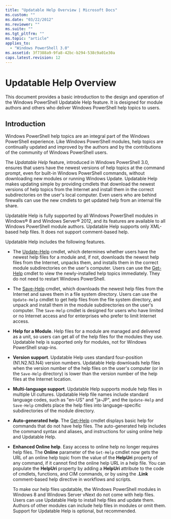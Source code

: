 ```yaml
---
title: "Updatable Help Overview | Microsoft Docs"
ms.custom: ""
ms.date: "03/22/2012"
ms.reviewer: ""
ms.suite: ""
ms.tgt_pltfrm: ""
ms.topic: "article"
applies_to:
  - "Windows PowerShell 3.0"
ms.assetid: 3f7388a9-9fa8-42bc-b294-538c9a01e30a
caps.latest.revision: 12
---
```

# Updatable Help Overview

This document provides a basic introduction to the design and operation of the Windows PowerShell Updatable Help feature. It is designed for module authors and others who deliver Windows PowerShell help topics to users.

## Introduction

Windows PowerShell help topics are an integral part of the Windows PowerShell experience. Like Windows PowerShell modules, help topics are continually updated and improved by the authors and by the contributions of the community of Windows PowerShell users.

The *Updatable Help* feature, introduced in Windows PowerShell 3.0, ensures that users have the newest versions of help topics at the command prompt, even for built-in Windows PowerShell commands, without downloading new modules or running Windows Update. Updatable Help makes updating simple by providing cmdlets that download the newest versions of help topics from the Internet and install them in the correct subdirectories on the user's local computer. Even users who are behind firewalls can use the new cmdlets to get updated help from an internal file share.

Updatable Help is fully supported by all Windows PowerShell modules in Windows® 8 and Windows Server® 2012, and its features are available to all Windows PowerShell module authors. Updatable Help supports only XML-based help files. It does not support comment-based help.

Updatable Help includes the following features.

- The [Update-Help](/powershell/module/Microsoft.PowerShell.Core/Update-Help) cmdlet, which determines whether users have the newest help files for a module and, if not, downloads the newest help files from the Internet, unpacks them, and installs them in the correct module subdirectories on the user's computer. Users can use the [Get-Help](/powershell/module/Microsoft.PowerShell.Core/Update-Help) cmdlet to view the newly-installed help topics immediately. They do not need to restart Windows PowerShell.

- The [Save-Help](/powershell/module/Microsoft.PowerShell.Core/Save-Help) cmdlet, which downloads the newest help files from the Internet and saves them in a file system directory. Users can use the `Update-Help` cmdlet to get help files from the file system directory, and unpack and install them in the module subdirectories on the user's computer. The `Save-Help` cmdlet is designed for users who have limited or no Internet access and for enterprises who prefer to limit Internet access.

- **Help for a Module**. Help files for a module are managed and delivered as a unit, so users can get all of the help files for the modules they use. Updatable help is supported only for modules, not for Windows PowerShell snap-ins.

- **Version support**. Updatable Help uses standard four-position (N1.N2.N3.N4) version numbers. Updatable Help downloads help files when the version number of the help files on the user's computer (or in the `Save-Help` directory) is lower than the version number of the  help files at the Internet location.

- **Multi-language support**. Updatable Help supports module help files in multiple UI cultures. Updatable Help file names include standard language codes, such as "en-US" and "ja-JP", and the `Update-Help` and `Save-Help` cmdlets place the help files into language-specific subdirectories of the module directory.

- **Auto-generated help**. The [Get-Help](/powershell/module/Microsoft.PowerShell.Core/Get-Help) cmdlet displays basic help for commands that do not have help files. The auto-generated help includes the command syntax and aliases, and instructions for using online help and Updatable Help.

- **Enhanced Online help**. Easy access to online help no longer requires help files. The **Online** parameter of the `Get-Help` cmdlet now gets the URL of an online help topic from the value of the **HelpUri** property of any command, if it cannot find the online help URL in a help file. You can populate the **HelpUri** property by adding a **HelpUri** attribute to the code of cmdlets, functions, and CIM commands, or by using the **.Link** comment-based help directive in workflows and scripts.

  To make our help files updatable, the Windows PowerShell modules in Windows 8 and Windows Server vNext do not come with help files. Users can use Updatable Help to install help files and update them. Authors of other modules can include help files in modules or omit them. Support for Updatable Help is optional, but recommended.
